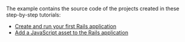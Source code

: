 The example contains the source code of the projects created in these step-by-step tutorials: 

* [Create and run your first Rails application](https://www.jetbrains.com/help/ruby/create-and-run-your-first-project.html)
* [Add a JavaScript asset to the Rails application](https://www.jetbrains.com/help/ruby/add-a-javascript-asset-to-the-rails-application.html)